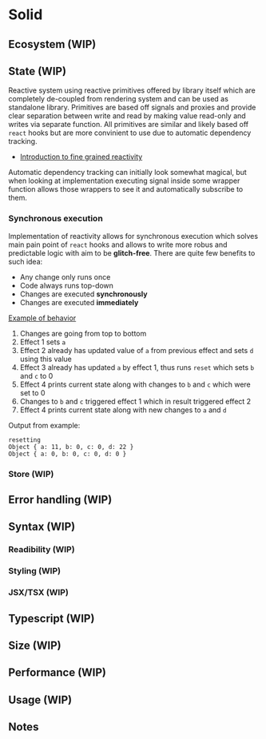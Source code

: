 # Solid

## Ecosystem (WIP)

## State (WIP)

Reactive system using reactive primitives offered by library itself which are completely de-coupled from rendering system and can be used as standalone library. Primitives are based off signals and proxies and provide clear separation between write and read by making value read-only and writes via separate function. All primitives are similar and likely based off `react` hooks but are more convinient to use due to automatic dependency tracking.

- [Introduction to fine grained reactivity](https://dev.to/ryansolid/a-hands-on-introduction-to-fine-grained-reactivity-3ndf)

Automatic dependency tracking can initially look somewhat magical, but when looking at implementation executing signal inside some wrapper function allows those wrappers to see it and automatically subscribe to them.

### Synchronous execution

Implementation of reactivity allows for synchronous execution which solves main pain point of `react` hooks and allows to write more robus and predictable logic with aim to be **glitch-free**. There are quite few benefits to such idea:
- Any change only runs once
- Code always runs top-down
- Changes are executed **synchronously**
- Changes are executed **immediately**

[Example of behavior](https://github.com/Nvos/comparison2023/app-solid/src/State1.tsx)
1. Changes are going from top to bottom
2. Effect 1 sets `a`
3. Effect 2 already has updated value of `a` from previous effect and sets `d` using this value
4. Effect 3 already has updated `a` by effect 1, thus runs `reset` which sets `b` and `c` to 0
5. Effect 4 prints current state along with changes to `b` and `c` which were set to 0
6. Changes to `b` and `c` triggered effect 1 which in result triggered effect 2
7. Effect 4 prints current state along with new changes to `a` and `d`

Output from example:
```
resetting
Object { a: 11, b: 0, c: 0, d: 22 }
Object { a: 0, b: 0, c: 0, d: 0 }
```


### Store (WIP)

## Error handling (WIP)

## Syntax (WIP)

### Readibility (WIP)

### Styling (WIP)

### JSX/TSX (WIP)

## Typescript (WIP)

## Size (WIP)

## Performance (WIP)

## Usage (WIP)

## Notes